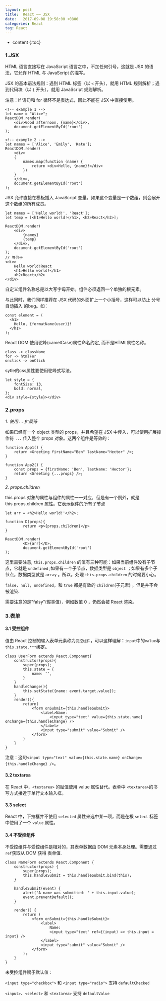 ```yaml
---
layout: post
title:  React —— JSX
date:   2017-09-08 19:58:00 +0800
categories: React
tag: React
---
```


* content
{:toc}

### 1.JSX

HTML 语言直接写在 JavaScript 语言之中，不加任何引号，这就是 JSX 的语法，它允许 HTML 与 JavaScript 的混写。

JSX 的基本语法规则：遇到 HTML 标签（以 `<` 开头），就用 HTML 规则解析；遇到代码块（以 `{` 开头），就用 JavaScript 规则解析。

注意：if 语句和 for 循环不是表达式，因此不能在 JSX 中直接使用。

```
<!-- example 1 -->
let name = "Alice";
ReactDOM.render(
	<div>Good afternoon, {name}</div>,
	document.getElementById('root')
);

<!-- example 2 -->
let names = ['Alice', 'Emily', 'Kate'];
ReactDOM.render(
	<div>
	{
		names.map(function (name) {
			return <div>Hello, {name}!</div>
		})
	}
	</div>,
	document.getElementById('root')
);
```

JSX 允许直接在模板插入 JavaScript 变量。如果这个变量是一个数组，则会展开这个数组的所有成员。

```
let names = ['Hello world!', 'React'];
let temp = [<h1>Hello world!</h1>, <h2>React</h2>];

ReactDOM.render(
	<div>
		{names}
		{temp}
	</div>,
	document.getElementById('root')
);
// 等价于
<div>
	Hello world!React
	<h1>Hello world!</h1>
	<h2>React</h2>
</div>
```

自定义组件名称总是以大写字母开始。组件必须返回一个单独的根元素。

与此同时，我们同样推荐在 JSX 代码的外面扩上一个小括号，这样可以防止 分号自动插入 的bug。如：

```
const element = (
  <h1>
    Hello, {formatName(user)}!
  </h1>
);
```

React DOM 使用驼峰(camelCase)属性命名约定, 而不是HTML属性名称。

```
class -> className
for -> htmlFor
onclick -> onClick
```

sytle的css属性要使用驼峰式写法。

```
let style = {
	fontSize: 13,
	bold: normal,
};
<div style={style}></div>
```

### 2.props 

*1. 使用 ... 扩展符*

如果已经有一个 object 类型的 props，并且希望在 JSX 中传入，可以使用扩展操作符 `...` 传入整个 props 对象。这两个组件是等效的：

```
function App1() {
	return <Greeting firstName="Ben" lastName="Hector" />;
}

function App2() {
	const props = {firstName: 'Ben', lastName: 'Hector'};
	return <Greeting {...props} />;
}
```

*2. props.children*

this.props 对象的属性与组件的属性一一对应，但是有一个例外，就是 this.props.children 属性。它表示组件的所有子节点

```
let arr = <h2>Hello world!'</h2>;

function D(props){
		return <p>{props.children}</p>
}

ReactDOM.render(
		<D>{arr}</D>,
		document.getElementById('root')
);
```

这里需要注意, `this.props.children` 的值有三种可能：如果当前组件没有子节点，它就是 `undefined` ;如果有一个子节点，数据类型是 `object` ；如果有多个子节点，数据类型就是 `array` 。所以，处理 `this.props.children` 的时候要小心。

`false`，`null`，`undefined`，和 `true` 都是有效的 `children`(子元素) 。但是并不会被渲染.

需要注意的是"falsy"(假类值)，例如数值 0 ，仍然会被 React 渲染。

### 3.表单

#### 3.1 受控组件

值由 React 控制的输入表单元素称为`受控组件`，可以这样理解：`input`中的`value`与`this.state.***`绑定。

```
class UserForm extends React.Component{
	constructor(props){
		super(props);
		this.state = {
			name: '',
		}
	}
	handleChange(){
		this.setState({name: event.target.value});
	}
	render(){
		return(
			<form onSubmit={this.handleSubmit}>
	    		<label>Name:
	      			<input type="text" value={this.state.name} onChange={this.handleChange} />
	    		</label>
	    		<input type="submit" value="Submit" />
	  		</form>
	  	)
	}
}
```

注意：这句`<input type="text" value={this.state.name} onChange={this.handleChange} />`。

#### 3.2 textarea

在 React 中，`<textarea>` 的赋值使用 value 属性替代。表单中 `<textarea>`的书写方式接近于单行文本输入框。

#### 3.3 select

React 中，下拉框并不使用 `selected` 属性来选中某一项，而是在根 `select` 标签中使用了一个 `value` 属性。

#### 3.4 不受控组件

不受控组件与受控组件是相对的，其表单数据由 DOM 元素本身处理。需要通过`ref`获取从 DOM 获得 表单值.

```
class NameForm extends React.Component {
	constructor(props) {
		super(props);
		this.handleSubmit = this.handleSubmit.bind(this);
	}

	handleSubmit(event) {
		alert('A name was submitted: ' + this.input.value);
		event.preventDefault();
	}

	render() {
		return (
			<form onSubmit={this.handleSubmit}>
				<label>
					Name:
					<input type="text" ref={(input) => this.input = input} />
				</label>
				<input type="submit" value="Submit" />
			</form>
		);
	}
}
```

未受控组件赋予默认值：

`<input type="checkbox">` 和 `<input type="radio">` 支持 `defaultChecked`

`<input>`、`<select>` 和 `<textarea>` 支持 `defaultValue`